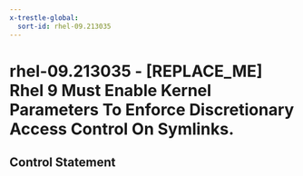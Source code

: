 ```yaml
---
x-trestle-global:
  sort-id: rhel-09.213035
---
```


# rhel-09.213035 - \[REPLACE_ME\] Rhel 9 Must Enable Kernel Parameters To Enforce Discretionary Access Control On Symlinks.

## Control Statement
